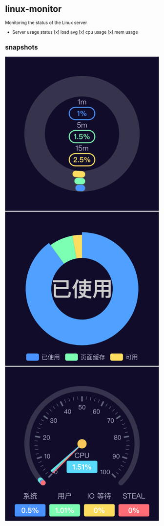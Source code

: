 # linux-monitor
Monitoring the status of the Linux server

- Server usage status
[x] load avg
[x] cpu usage
[x] mem usage

## snapshots

![load avg](https://raw.githubusercontent.com/Idiot-Alex/linux-monitor/main/docs/pictures/load-avg.png)
![mem](https://raw.githubusercontent.com/Idiot-Alex/linux-monitor/main/docs/pictures/mem.png)
![cpu](https://raw.githubusercontent.com/Idiot-Alex/linux-monitor/main/docs/pictures/cpu.png)